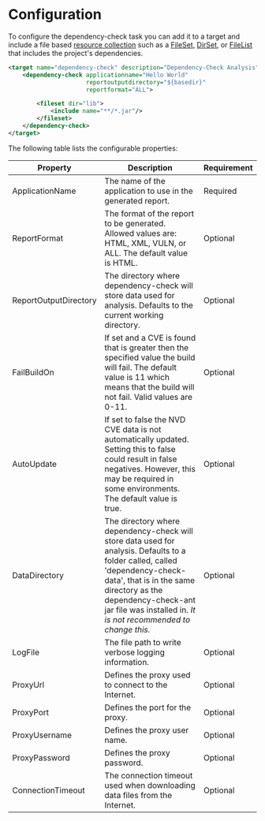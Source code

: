 Configuration
====================
To configure the dependency-check task you can add it to a target and include a
file based [resource collection](http://ant.apache.org/manual/Types/resources.html#collection)
such as a [FileSet](http://ant.apache.org/manual/Types/fileset.html), [DirSet](http://ant.apache.org/manual/Types/dirset.html),
or [FileList](http://ant.apache.org/manual/Types/filelist.html) that includes
the project's dependencies.

```xml
<target name="dependency-check" description="Dependency-Check Analysis">
    <dependency-check applicationname="Hello World"
                      reportoutputdirectory="${basedir}"
                      reportformat="ALL">

        <fileset dir="lib">
            <include name="**/*.jar"/>
        </fileset>
    </dependency-check>
</target>
```
The following table lists the configurable properties:

Property              | Description | Requirement
----------------------|-------------|---------
ApplicationName       | The name of the application to use in the generated report. | Required
ReportFormat          | The format of the report to be generated. Allowed values are: HTML, XML, VULN, or ALL. The default value is HTML.| Optional
ReportOutputDirectory | The directory where dependency-check will store data used for analysis. Defaults to the current working directory. | Optional
FailBuildOn           | If set and a CVE is found that is greater then the specified value the build will fail. The default value is 11 which means that the build will not fail. Valid values are 0-11. | Optional
AutoUpdate            | If set to false the NVD CVE data is not automatically updated. Setting this to false could result in false negatives. However, this may be required in some environments. The default value is true. | Optional
DataDirectory         | The directory where dependency-check will store data used for analysis. Defaults to a folder called, called 'dependency-check-data', that is in the same directory as the dependency-check-ant jar file was installed in. *It is not recommended to change this.* | Optional
LogFile               | The file path to write verbose logging information. | Optional
ProxyUrl              | Defines the proxy used to connect to the Internet. | Optional
ProxyPort             | Defines the port for the proxy. | Optional
ProxyUsername         | Defines the proxy user name. | Optional
ProxyPassword         | Defines the proxy password. | Optional
ConnectionTimeout     | The connection timeout used when downloading data files from the Internet. | Optional


